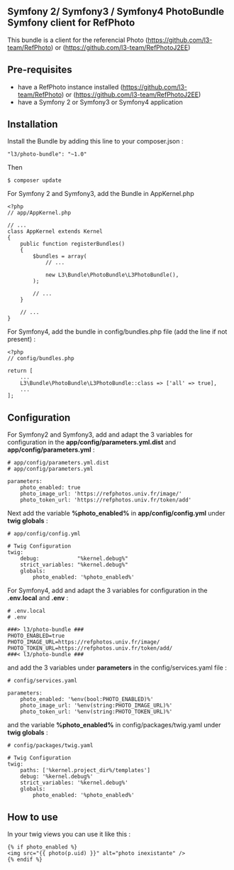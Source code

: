 Symfony 2/ Symfony3 / Symfony4 PhotoBundle Symfony client for RefPhoto
---

This bundle is a client for the referencial Photo (https://github.com/l3-team/RefPhoto) or (https://github.com/l3-team/RefPhotoJ2EE) 


Pre-requisites
---
* have a RefPhoto instance installed (https://github.com/l3-team/RefPhoto) or (https://github.com/l3-team/RefPhotoJ2EE)
* have a Symfony 2 or Symfony3 or Symfony4 application

Installation
---
Install the Bundle by adding this line to your composer.json :
```
"l3/photo-bundle": "~1.0"
```
Then 
 ```
$ composer update
 ```
 
For Symfony 2 and Symfony3, add the Bundle in AppKernel.php

```
<?php
// app/AppKernel.php

// ...
class AppKernel extends Kernel
{
    public function registerBundles()
    {
        $bundles = array(
            // ...

            new L3\Bundle\PhotoBundle\L3PhotoBundle(),
        );

        // ...
    }

    // ...
}
```

For Symfony4, add the bundle in config/bundles.php file (add the line if not present) :
```
<?php
// config/bundles.php

return [
    ...
    L3\Bundle\PhotoBundle\L3PhotoBundle::class => ['all' => true],
    ...
];
```

Configuration
---

For Symfony2 and Symfony3, add and adapt the 3 variables for configuration in the **app/config/parameters.yml.dist** and **app/config/parameters.yml** :
```
# app/config/parameters.yml.dist
# app/config/parameters.yml

parameters:
    photo_enabled: true
    photo_image_url: 'https://refphotos.univ.fr/image/'
    photo_token_url: 'https://refphotos.univ.fr/token/add'
```

Next add the variable **%photo_enabled%** in **app/config/config.yml** under **twig globals** :
```
# app/config/config.yml

# Twig Configuration
twig:
    debug:            "%kernel.debug%"
    strict_variables: "%kernel.debug%"
    globals:
        photo_enabled: '%photo_enabled%'
```

For Symfony4, add and adapt the 3 variables for configuration in the **.env.local** and **.env** :
```
# .env.local
# .env

###> l3/photo-bundle ###
PHOTO_ENABLED=true
PHOTO_IMAGE_URL=https://refphotos.univ.fr/image/
PHOTO_TOKEN_URL=https://refphotos.univ.fr/token/add/
###< l3/photo-bundle ###
```
and add the 3 variables under **parameters** in the config/services.yaml file :
```
# config/services.yaml

parameters:
    photo_enabled: '%env(bool:PHOTO_ENABLED)%'
    photo_image_url: '%env(string:PHOTO_IMAGE_URL)%'
    photo_token_url: '%env(string:PHOTO_TOKEN_URL)%'
```
and the variable **%photo_enabled%** in config/packages/twig.yaml under **twig globals** :
```
# config/packages/twig.yaml

# Twig Configuration
twig:
    paths: ['%kernel.project_dir%/templates']
    debug: '%kernel.debug%'
    strict_variables: '%kernel.debug%'
    globals:
        photo_enabled: '%photo_enabled%'
``` 


How to use
---

In your twig views you can use it like this :
```
{% if photo_enabled %}
<img src="{{ photo(p.uid) }}" alt="photo inexistante" />
{% endif %}
```
